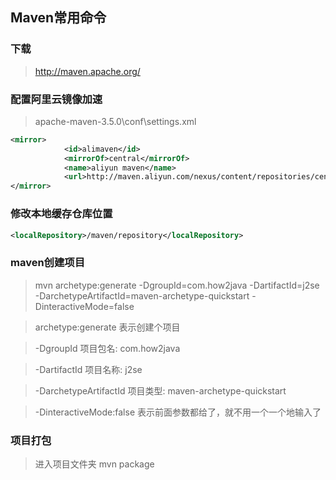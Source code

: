 ## Maven常用命令


### 下载
>http://maven.apache.org/


### 配置阿里云镜像加速

>apache-maven-3.5.0\conf\settings.xml
```xml
<mirror>
            <id>alimaven</id>
            <mirrorOf>central</mirrorOf>
            <name>aliyun maven</name>
            <url>http://maven.aliyun.com/nexus/content/repositories/central/</url>
</mirror>
```

### 修改本地缓存仓库位置
```xml
<localRepository>/maven/repository</localRepository>
```

### maven创建项目

>mvn archetype:generate -DgroupId=com.how2java -DartifactId=j2se -DarchetypeArtifactId=maven-archetype-quickstart -DinteractiveMode=false

>archetype:generate 表示创建个项目

>-DgroupId 项目包名: com.how2java

>-DartifactId 项目名称: j2se

>-DarchetypeArtifactId 项目类型: maven-archetype-quickstart

>-DinteractiveMode:false 表示前面参数都给了，就不用一个一个地输入了


### 项目打包

>进入项目文件夹
>mvn package


